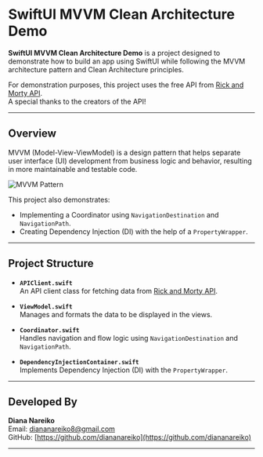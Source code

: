 # **SwiftUI MVVM Clean Architecture Demo**

**SwiftUI MVVM Clean Architecture Demo** is a project designed to demonstrate how to build an app using SwiftUI while following the MVVM architecture pattern and Clean Architecture principles.  

For demonstration purposes, this project uses the free API from [Rick and Morty API](https://rickandmortyapi.com).  
A special thanks to the creators of the API!

---

## **Overview**

MVVM (Model-View-ViewModel) is a design pattern that helps separate user interface (UI) development from business logic and behavior, resulting in more maintainable and testable code.  

![MVVM Pattern](https://github.com/user-attachments/assets/bbe9c005-176f-4889-83f9-020f6000aaf6)

This project also demonstrates:
- Implementing a Coordinator using `NavigationDestination` and `NavigationPath`.
- Creating Dependency Injection (DI) with the help of a `PropertyWrapper`.

---

## **Project Structure**

- **`APIClient.swift`**  
  An API client class for fetching data from [Rick and Morty API](https://rickandmortyapi.com).

- **`ViewModel.swift`**  
  Manages and formats the data to be displayed in the views.

- **`Coordinator.swift`**  
  Handles navigation and flow logic using `NavigationDestination` and `NavigationPath`.

- **`DependencyInjectionContainer.swift`**  
  Implements Dependency Injection (DI) with the `PropertyWrapper`.

---

## **Developed By**

**Diana Nareiko**  
Email: diananareiko8@gmail.com  
GitHub: [https://github.com/diananareiko](https://github.com/diananareiko)

---
